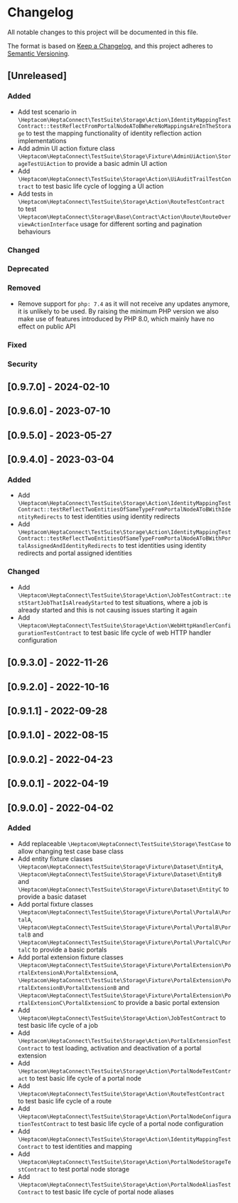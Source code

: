 # Changelog

All notable changes to this project will be documented in this file.

The format is based on [Keep a Changelog](https://keepachangelog.com/en/1.0.0/),
and this project adheres to [Semantic Versioning](https://semver.org/spec/v2.0.0.html).

## [Unreleased]

### Added

- Add test scenario in `\Heptacom\HeptaConnect\TestSuite\Storage\Action\IdentityMappingTestContract::testReflectFromPortalNodeAToBWhereNoMappingsAreInTheStorage` to test the mapping functionality of identity reflection action implementations
- Add admin UI action fixture class `\Heptacom\HeptaConnect\TestSuite\Storage\Fixture\AdminUiAction\StorageTestUiAction` to provide a basic admin UI action
- Add `\Heptacom\HeptaConnect\TestSuite\Storage\Action\UiAuditTrailTestContract` to test basic life cycle of logging a UI action
- Add tests in `\Heptacom\HeptaConnect\TestSuite\Storage\Action\RouteTestContract` to test `\Heptacom\HeptaConnect\Storage\Base\Contract\Action\Route\RouteOverviewActionInterface` usage for different sorting and pagination behaviours

### Changed

### Deprecated

### Removed

- Remove support for `php: 7.4` as it will not receive any updates anymore, it is unlikely to be used. By raising the minimum PHP version we also make use of features introduced by PHP 8.0, which mainly have no effect on public API

### Fixed

### Security

## [0.9.7.0] - 2024-02-10

## [0.9.6.0] - 2023-07-10

## [0.9.5.0] - 2023-05-27

## [0.9.4.0] - 2023-03-04

### Added

- Add `\Heptacom\HeptaConnect\TestSuite\Storage\Action\IdentityMappingTestContract::testReflectTwoEntitiesOfSameTypeFromPortalNodeAToBWithIdentityRedirects` to test identities using identity redirects
- Add `\Heptacom\HeptaConnect\TestSuite\Storage\Action\IdentityMappingTestContract::testReflectTwoEntitiesOfSameTypeFromPortalNodeAToBWithPortalAssignedAndIdentityRedirects` to test identities using identity redirects and portal assigned identities

### Changed

- Add `\Heptacom\HeptaConnect\TestSuite\Storage\Action\JobTestContract::testStartJobThatIsAlreadyStarted` to test situations, where a job is already started and this is not causing issues starting it again
- Add `\Heptacom\HeptaConnect\TestSuite\Storage\Action\WebHttpHandlerConfigurationTestContract` to test basic life cycle of web HTTP handler configuration

## [0.9.3.0] - 2022-11-26

## [0.9.2.0] - 2022-10-16

## [0.9.1.1] - 2022-09-28

## [0.9.1.0] - 2022-08-15

## [0.9.0.2] - 2022-04-23

## [0.9.0.1] - 2022-04-19

## [0.9.0.0] - 2022-04-02

### Added

- Add replaceable `\Heptacom\HeptaConnect\TestSuite\Storage\TestCase` to allow changing test case base class
- Add entity fixture classes `\Heptacom\HeptaConnect\TestSuite\Storage\Fixture\Dataset\EntityA`, `\Heptacom\HeptaConnect\TestSuite\Storage\Fixture\Dataset\EntityB` and `\Heptacom\HeptaConnect\TestSuite\Storage\Fixture\Dataset\EntityC` to provide a basic dataset
- Add portal fixture classes `\Heptacom\HeptaConnect\TestSuite\Storage\Fixture\Portal\PortalA\PortalA`, `\Heptacom\HeptaConnect\TestSuite\Storage\Fixture\Portal\PortalB\PortalB` and `\Heptacom\HeptaConnect\TestSuite\Storage\Fixture\Portal\PortalC\PortalC` to provide a basic portals
- Add portal extension fixture classes `\Heptacom\HeptaConnect\TestSuite\Storage\Fixture\PortalExtension\PortalExtensionA\PortalExtensionA`, `\Heptacom\HeptaConnect\TestSuite\Storage\Fixture\PortalExtension\PortalExtensionB\PortalExtensionB` and `\Heptacom\HeptaConnect\TestSuite\Storage\Fixture\PortalExtension\PortalExtensionC\PortalExtensionC` to provide a basic portal extension
- Add `\Heptacom\HeptaConnect\TestSuite\Storage\Action\JobTestContract` to test basic life cycle of a job
- Add `\Heptacom\HeptaConnect\TestSuite\Storage\Action\PortalExtensionTestContract` to test loading, activation and deactivation of a portal extension
- Add `\Heptacom\HeptaConnect\TestSuite\Storage\Action\PortalNodeTestContract` to test basic life cycle of a portal node
- Add `\Heptacom\HeptaConnect\TestSuite\Storage\Action\RouteTestContract` to test basic life cycle of a route
- Add `\Heptacom\HeptaConnect\TestSuite\Storage\Action\PortalNodeConfigurationTestContract` to test basic life cycle of a portal node configuration
- Add `\Heptacom\HeptaConnect\TestSuite\Storage\Action\IdentityMappingTestContract` to test identities and mapping
- Add `\Heptacom\HeptaConnect\TestSuite\Storage\Action\PortalNodeStorageTestContract` to test portal node storage
- Add `\Heptacom\HeptaConnect\TestSuite\Storage\Action\PortalNodeAliasTestContract` to test basic life cycle of portal node aliases
